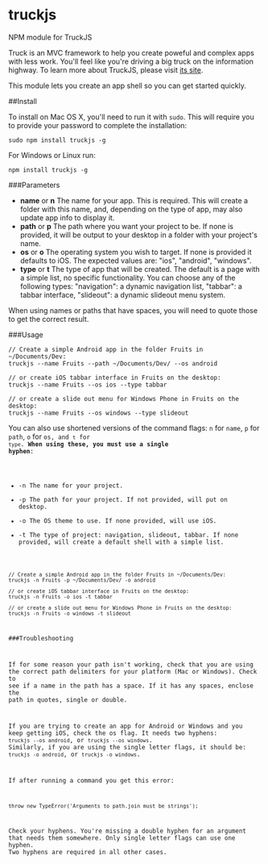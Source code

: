 # truckjs
NPM module for TruckJS

Truck is an MVC framework to help you create poweful and complex apps with less work. You'll feel like you're driving a big truck on the information highway. To learn more about TruckJS, please visit [its site](http://truckjs.io).

This module lets you create an app shell so you can get started quickly.


##Install

To install on Mac OS X, you'll need to run it with ```sudo```. This will require you to provide your password to complete the installation:


```
sudo npm install truckjs -g
```

For Windows or Linux run:


```
npm install truckjs -g
```

###Parameters

- **name** or **n** The name for your app. This is required. This will create a folder with this name, and, depending on the type of app, may also update app info to display it.
- **path** or **p** The path where you want your project to be. If none is provided, it will be output to your desktop in a folder with your project's name.
- **os** or **o** The operating system you wish to target. If none is provided it defaults to iOS. The expected values are: "ios", "android", "windows".
- **type** or **t** The type of app that will be created. The default is a page with a simple list, no specific functionality. You can choose any of the following types: "navigation": a dynamic navigation list, "tabbar": a tabbar interface, "slideout": a dynamic slideout menu system.

When using names or paths that have spaces, you will need to quote those to get the correct result.

###Usage


```
// Create a simple Android app in the folder Fruits in ~/Documents/Dev:
truckjs --name Fruits --path ~/Documents/Dev/ --os android 

// or create iOS tabbar interface in Fruits on the desktop:
truckjs --name Fruits --os ios --type tabbar

// or create a slide out menu for Windows Phone in Fruits on the desktop:
truckjs --name Fruits --os windows --type slideout
```


You can also use shortened versions of the command flags: <code>n</code> for <code>name</code>, <code>p</code></code> for <code>path</code>, <code>o</code> for <code>os, and <code>t</code> for <code>type</code>. <strong>When using these, you must use a single hyphen</strong>:

- -n The name for your project.
- -p The path for your project. If not provided, will put on desktop.
- -o The OS theme to use. If none provided, will use iOS.
- -t The type of project: navigation, slideout, tabbar. If none provided, will create a default shell with a simple list.


```
// Create a simple Android app in the folder Fruits in ~/Documents/Dev:
truckjs -n Fruits -p ~/Documents/Dev/ -o android 

// or create iOS tabbar interface in Fruits on the desktop:
truckjs -n Fruits -o ios -t tabbar

// or create a slide out menu for Windows Phone in Fruits on the desktop:
truckjs -n Fruits -o windows -t slideout
```

###Troubleshooting

If for some reason your path isn't working, check that you are using the correct path delimiters for your platform (Mac or Windows). Check to see if a name in the path has a space. If it has any spaces, enclose the path in quotes, single or double.

If you are trying to create an app for Android or Windows and you keep getting iOS, check the os flag. It needs two hyphens: ```truckjs --os android```, or ```truckjs --os windows```. Similarly, if you are using the single letter flags, it should be: ```truckjs -o android```, or ```truckjs -o windows```.

If after running a command you get this error:

```
throw new TypeError('Arguments to path.join must be strings');
```
Check your hyphens. You're missing a double hyphen for an argument that needs them somewhere. Only single letter flags can use one hyphen. Two hyphens are required in all other cases.
